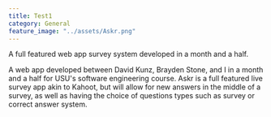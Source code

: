 ```yaml
---
title: Test1
category: General
feature_image: "../assets/Askr.png"
---
```


A full featured web app survey system developed in a month and a half.
<!-- more -->

A web app developed between David Kunz, Brayden Stone, and I in a month and a half for USU's software engineering course. Askr is a full featured live survey app akin to Kahoot, but will allow for new answers in the middle of a survey, as well as having the choice of questions types such as survey or correct answer system.

 
